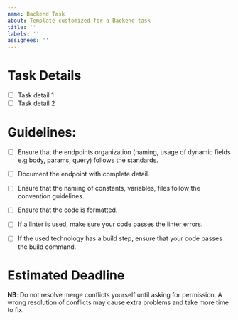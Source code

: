 ```yaml
---
name: Backend Task
about: Template customized for a Backend task
title: ''
labels: ''
assignees: ''
---
```


# Task Details
- [ ] Task detail 1
- [ ] Task detail 2

# Guidelines:
- [ ] Ensure that the endpoints organization (naming, usage of dynamic fields e.g body, params, query) follows the standards.
- [ ] Document the endpoint with complete detail.
- [ ] Ensure that the naming of constants, variables, files follow the convention guidelines.
- [ ] Ensure that the code is formatted.
- [ ] If a linter is used, make sure your code passes the linter errors.
- [ ] If the used technology has a build step, ensure that your code passes the build command.


# Estimated Deadline

**NB**: Do not resolve merge conflicts yourself until asking for permission. A wrong resolution of conflicts may cause extra problems and take more time to fix.
